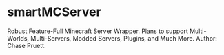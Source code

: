 # smartMCServer
Robust Feature-Full Minecraft Server Wrapper. Plans to support Multi-Worlds, Multi-Servers, Modded Servers, Plugins, and Much More.
Author: Chase Pruett.
